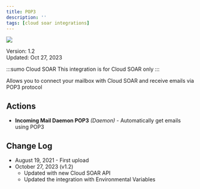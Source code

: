 ```yaml
---
title: POP3
description: ''
tags: [cloud soar integrations]
---
```


![](/img/platform-services/automation-service/app-central/logos/pop3.png)

Version: 1.2  
Updated: Oct 27, 2023

:::sumo Cloud SOAR
This integration is for Cloud SOAR only
:::

Allows you to connect your mailbox with Cloud SOAR and receive emails via POP3 protocol

## Actions

* **Incoming Mail Daemon POP3** *(Daemon)* - Automatically get emails using POP3

## Change Log

* August 19, 2021 - First upload
* October 27, 2023 (v1.2)
	+ Updated with new Cloud SOAR API
	+ Updated the integration with Environmental Variables
